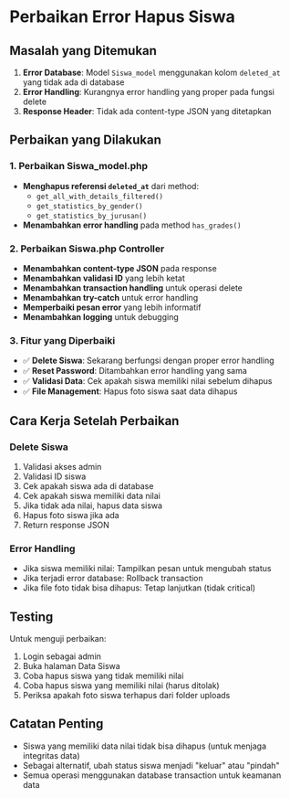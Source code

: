 # Perbaikan Error Hapus Siswa

## Masalah yang Ditemukan
1. **Error Database**: Model `Siswa_model` menggunakan kolom `deleted_at` yang tidak ada di database
2. **Error Handling**: Kurangnya error handling yang proper pada fungsi delete
3. **Response Header**: Tidak ada content-type JSON yang ditetapkan

## Perbaikan yang Dilakukan

### 1. Perbaikan Siswa_model.php
- **Menghapus referensi `deleted_at`** dari method:
  - `get_all_with_details_filtered()`
  - `get_statistics_by_gender()`
  - `get_statistics_by_jurusan()`
- **Menambahkan error handling** pada method `has_grades()`

### 2. Perbaikan Siswa.php Controller
- **Menambahkan content-type JSON** pada response
- **Menambahkan validasi ID** yang lebih ketat
- **Menambahkan transaction handling** untuk operasi delete
- **Menambahkan try-catch** untuk error handling
- **Memperbaiki pesan error** yang lebih informatif
- **Menambahkan logging** untuk debugging

### 3. Fitur yang Diperbaiki
- ✅ **Delete Siswa**: Sekarang berfungsi dengan proper error handling
- ✅ **Reset Password**: Ditambahkan error handling yang sama
- ✅ **Validasi Data**: Cek apakah siswa memiliki nilai sebelum dihapus
- ✅ **File Management**: Hapus foto siswa saat data dihapus

## Cara Kerja Setelah Perbaikan

### Delete Siswa
1. Validasi akses admin
2. Validasi ID siswa
3. Cek apakah siswa ada di database
4. Cek apakah siswa memiliki data nilai
5. Jika tidak ada nilai, hapus data siswa
6. Hapus foto siswa jika ada
7. Return response JSON

### Error Handling
- Jika siswa memiliki nilai: Tampilkan pesan untuk mengubah status
- Jika terjadi error database: Rollback transaction
- Jika file foto tidak bisa dihapus: Tetap lanjutkan (tidak critical)

## Testing
Untuk menguji perbaikan:
1. Login sebagai admin
2. Buka halaman Data Siswa
3. Coba hapus siswa yang tidak memiliki nilai
4. Coba hapus siswa yang memiliki nilai (harus ditolak)
5. Periksa apakah foto siswa terhapus dari folder uploads

## Catatan Penting
- Siswa yang memiliki data nilai tidak bisa dihapus (untuk menjaga integritas data)
- Sebagai alternatif, ubah status siswa menjadi "keluar" atau "pindah"
- Semua operasi menggunakan database transaction untuk keamanan data